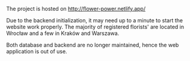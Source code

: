 The project is hosted on http://flower-power.netlify.app/

Due to the backend initialization, it may need up to a minute to start the website work properly. 
The majority of registered florists' are located in Wrocław and a few in Kraków and Warszawa. 

Both database and backend are no longer maintained, hence the web application is out of use. 
